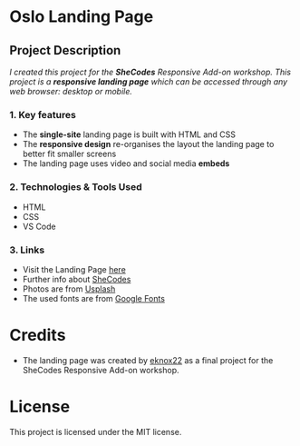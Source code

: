 # Oslo Landing Page

## Project Description

_I created this project for the **SheCodes** Responsive Add-on workshop. This project is a **responsive landing page** which can be accessed through any web browser: desktop or mobile._

### 1. Key features

- The **single-site** landing page is built with HTML and CSS
- The **responsive design** re-organises the layout the landing page to better fit smaller screens
- The landing page uses video and social media **embeds**

### 2. Technologies & Tools Used

- HTML
- CSS
- VS Code

### 3. Links

- Visit the Landing Page [here](https://norway-travel-project-ekc.netlify.app/)
- Further info about [SheCodes](https://www.shecodes.io/)
- Photos are from [Usplash](https://unsplash.com/)
- The used fonts are from [Google Fonts](https://fonts.google.com/)

# Credits

- The landing page was created by [eknox22](https://github.com/eknox22) as a final project for the SheCodes Responsive Add-on workshop.

# License

This project is licensed under the MIT license.
